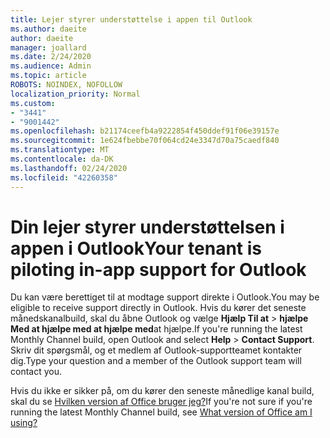 ```yaml
---
title: Lejer styrer understøttelse i appen til Outlook
ms.author: daeite
author: daeite
manager: joallard
ms.date: 2/24/2020
ms.audience: Admin
ms.topic: article
ROBOTS: NOINDEX, NOFOLLOW
localization_priority: Normal
ms.custom:
- "3441"
- "9001442"
ms.openlocfilehash: b21174ceefb4a9222854f450ddef91f06e39157e
ms.sourcegitcommit: 1e624fbebbe70f064cd24e3347d70a75caedf840
ms.translationtype: MT
ms.contentlocale: da-DK
ms.lasthandoff: 02/24/2020
ms.locfileid: "42260358"
---
```

# <a name="your-tenant-is-piloting-in-app-support-for-outlook"></a><span data-ttu-id="67390-102">Din lejer styrer understøttelsen i appen i Outlook</span><span class="sxs-lookup"><span data-stu-id="67390-102">Your tenant is piloting in-app support for Outlook</span></span>

<span data-ttu-id="67390-103">Du kan være berettiget til at modtage support direkte i Outlook.</span><span class="sxs-lookup"><span data-stu-id="67390-103">You may be eligible to receive support directly in Outlook.</span></span> <span data-ttu-id="67390-104">Hvis du kører det seneste månedskanalbuild, skal du åbne Outlook og vælge **Hjælp Til at** > **hjælpe Med at hjælpe med at hjælpe med**at hjælpe.</span><span class="sxs-lookup"><span data-stu-id="67390-104">If you're running the latest Monthly Channel build, open Outlook and select **Help** > **Contact Support**.</span></span> <span data-ttu-id="67390-105">Skriv dit spørgsmål, og et medlem af Outlook-supportteamet kontakter dig.</span><span class="sxs-lookup"><span data-stu-id="67390-105">Type your question and a member of the Outlook support team will contact you.</span></span>

<span data-ttu-id="67390-106">Hvis du ikke er sikker på, om du kører den seneste månedlige kanal build, skal du se [Hvilken version af Office bruger jeg?](https://support.office.com/article/932788B8-A3CE-44BF-BB09-E334518B8B19)</span><span class="sxs-lookup"><span data-stu-id="67390-106">If you're not sure if you're running the latest Monthly Channel build, see [What version of Office am I using?](https://support.office.com/article/932788B8-A3CE-44BF-BB09-E334518B8B19)</span></span>